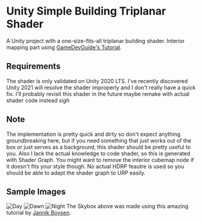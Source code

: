# Unity Simple Building Triplanar Shader
 A Unity project with a one-size-fits-all triplanar building shader.
 Interior mapping part using [GameDevGuide's Tutorial](https://www.youtube.com/watch?v=dUjNoIxQXAA).
 
## Requirements
The shader is only validated on Unity 2020 LTS. I've recently discovered Unity 2021 will resolve the shader improperly and I don't really have a quick fix.
I'll probably revisit this shader in the future maybe remake with actual shader code instead *sigh*

## Note
 The implementation is pretty quick and dirty so don't expect anything groundbreaking here, but if you need something that just works out of the box or just serves as a background, this shader should be pretty useful to you. Also I lack the actual knowledge to code shader, so this is generated with Shader Graph.
 You might want to remove the interior cubemap node if it doesn't fits your style though.
 No actual HDRP feautre is used so you should be able to adapt the shader graph to URP easily.
 
## Sample Images
![Day](https://imgur.com/iUyqNi5.jpg)
![Dawn](https://imgur.com/k8qh7dX.jpg)
![Night](https://imgur.com/uLmufX6.jpg)
The Skybox above was made using this amazing tutorial by [Jannik Boysen](https://medium.com/@jannik_boysen/procedural-skybox-shader-137f6b0cb77c).
